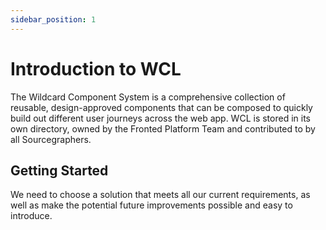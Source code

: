 ```yaml
---
sidebar_position: 1
---
```


# Introduction to WCL

 The Wildcard Component System is a comprehensive collection of reusable, design-approved components that can be composed to quickly build out different user journeys across the web app. WCL is stored in its own directory, owned by the Fronted Platform Team and contributed to by all Sourcegraphers.

## Getting Started

We need to choose a solution that meets all our current requirements, as well as make the potential future improvements possible and easy to introduce.

